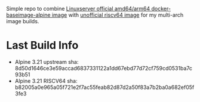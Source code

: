 Simple repo to combine [Linuxserver official amd64/arm64 docker-baseimage-alpine image](https://github.com/linuxserver/docker-baseimage-alpine) with [unofficial riscv64 image](https://github.com/unofficial-docker-for-riscv/linuxserver-baseimage-alpine) for my multi-arch image builds.

# Last Build Info
- Alpine 3.21 upstream sha: 8d50d1646ce3e59accad6837331122a1dd67ebd77d72cf759cd0531ba7c93b51
- Alpine 3.21 RISCV64 sha: b82005a0e965a05f721e2f7ac55feab82d87d2a50f83a7b2ba0a682ef05f3fe3
